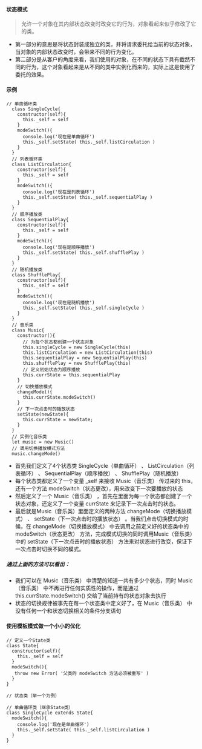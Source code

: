 #### 状态模式

> 允许一个对象在其内部状态改变时改变它的行为，对象看起来似乎修改了它的类。

* 第一部分的意思是将状态封装成独立的类，并将请求委托给当前的状态对象，当对象的内部状态改变时，会带来不同的行为变化。
* 第二部分是从客户的角度来看，我们使用的对象，在不同的状态下具有截然不同的行为，这个对象看起来是从不同的类中实例化而来的，实际上这是使用了委托的效果。

#### 示例

```
// 单曲循环类
  class SingleCycle{
    constructor(self){
      this._self = self
    }
    modeSwitch(){
      console.log('现在是单曲循环')
      this._self.setState( this._self.listCirculation )
    }
  }
  // 列表循环类
  class ListCirculation{
    constructor(self){
      this._self = self
    }
    modeSwitch(){
      console.log('现在是列表循环')
      this._self.setState( this._self.sequentialPlay )
    }
  }
  // 顺序播放类
  class SequentialPlay{
    constructor(self){
      this._self = self
    }
    modeSwitch(){
      console.log('现在是顺序播放')
      this._self.setState( this._self.shufflePlay )
    }
  }
  // 随机播放类
  class ShufflePlay{
    constructor(self){
      this._self = self
    }
    modeSwitch(){
      console.log('现在是随机播放')
      this._self.setState( this._self.singleCycle )
    }
  }
  // 音乐类
  class Music{
    constructor(){
      // 为每个状态都创建一个状态对象
      this.singleCycle = new SingleCycle(this)
      this.listCirculation = new ListCirculation(this)
      this.sequentialPlay = new SequentialPlay(this)
      this.shufflePlay = new ShufflePlay(this)
      // 定义初始状态为顺序播放
      this.currState = this.sequentialPlay
    }
    // 切换播放模式
    changeMode(){
      this.currState.modeSwitch()
    }
    // 下一次点击时的播放状态
    setState(newState){
      this.currState = newState;
    }
  }
  // 实例化音乐类
  let music = new Music()
  // 调用切换播放模式方法
  music.changeMode()
```

* 首先我们定义了4个状态类 SingleCycle（单曲循环） 、 ListCirculation（列表循环） 、 SequentialPlay（顺序播放） 、 ShufflePlay（随机播放）
* 每个状态类都定义了一个变量 _self 来接收 Music（音乐类） 传过来的 this，还有一个方法 modeSwitch（状态更改），用来改变下一次要播放的状态
* 然后定义了一个 Music（音乐类） ，首先在里面为每一个状态都创建了一个状态对象，还定义了一个变量 currState 来记录下一次点击时的状态。
* 最后就是Music（音乐类）里面定义的两种方法 changeMode（切换播放模式） 、 setState（下一次点击时的播放状态） 。当我们点击切换模式的时候，在 changeMode（切换播放模式） 中去调用之前定义好的状态类中的 modeSwitch（状态更改） 方法，完成模式切换的同时调用Music（音乐类）中的 setState（下一次点击时的播放状态） 方法来对状态进行改变，保证下一次点击时切换不同的模式。


##### 通过上面的方法可以看出：

* 我们可以在 Music（音乐类） 中清楚的知道一共有多少个状态，同时 Music（音乐类） 中不再进行任何实质性的操作，而是通过 this.currState.modeSwitch() 交给了当前持有的状态对象去执行
* 状态的切换规律被事先在每一个状态类中定义好了，在 Music（音乐类） 中没有任何一个和状态切换相关的条件分支语句

#### 使用模板模式做一个小小的优化

```
// 定义一个State类
class State{
  constructor(self){
    this._self = self
  }
  modeSwitch(){
   throw new Error( '父类的 modeSwitch 方法必须被重写' )
  }
}

// 状态类（举一个为例）

// 单曲循环类（继承State类）
class SingleCycle extends State{
  modeSwitch(){
    console.log('现在是单曲循环')
    this._self.setState( this._self.listCirculation )
  }
}
```


